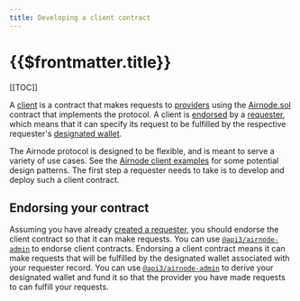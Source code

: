 ```yaml
---
title: Developing a client contract
---
```


# {{$frontmatter.title}}

<TocHeader />
[[TOC]]

A [client](../../../technology/protocols/request-response/client.md) is a contract that makes requests to [providers](../../../technology/protocols/request-response/provider.md) using the [Airnode.sol](../../../technology/protocols/request-response/general-structure.md#airnode-sol) contract that implements the protocol.
A client is [endorsed](../../../technology/protocols/request-response/endorsement.md) by a [requester](../../../technology/protocols/request-response/requester.md), which means that it can specify its request to be fulfilled by the respective requester's [designated wallet](../../../technology/protocols/request-response/designated-wallet.md).

The Airnode protocol is designed to be flexible, and is meant to serve a variety of use cases.
See the [Airnode client examples](https://github.com/api3dao/airnode-client-examples/tree/pre-alpha) for some potential design patterns.
The first step a requester needs to take is to develop and deploy such a client contract.

## Endorsing your contract

Assuming you have already [created a requester](creating-a-requester.md), you should endorse the client contract so that it can make requests.
You can use [`@api3/airnode-admin`](https://github.com/api3dao/airnode/tree/pre-alpha/packages/admin#endorse-client) to endorse client contracts.
Endorsing a client contract means it can make requests that will be fulfilled by the designated wallet associated with your requester record.
You can use [`@api3/airnode-admin`](https://github.com/api3dao/airnode/tree/pre-alpha/packages/admin#derive-designated-wallet) to derive your designated wallet and fund it so that the provider you have made requests to can fulfill your requests.
